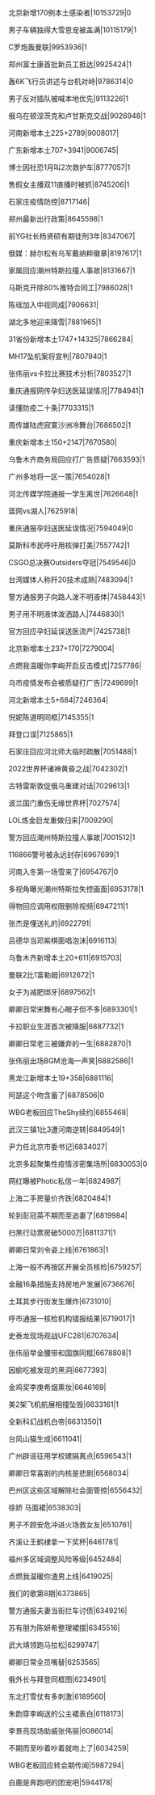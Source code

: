 北京新增170例本土感染者|10153729|0

男子车辆独得大雪恩宠被盖满|10115179|1

C罗炮轰曼联|9953936|1

郑州富士康首批新员工抵达|9925424|1

轰6K飞行员讲述与台机对峙|9786314|0

男子反对插队被喊本地优先|9113226|1

俄乌在顿涅茨克和卢甘斯克交战|9026948|1

河南新增本土225+2789|9008017|

广东新增本土707+3941|9006745|

博士因社恐1月叫2次救护车|8777057|1

售假女主播双11直播时被抓|8745206|1

石家庄疫情防控|8717146|

郑州最新出行政策|8645598|1

前YG社长杨贤硕有期徒刑3年|8347067|

俄媒：赫尔松有乌军戴纳粹徽章|8197617|1

家属回应潮州特斯拉撞人事故|8131667|1

马斯克开除80%推特合同工|7986028|1

陈瑶加入中视同成|7906631|

湖北多地迎来降雪|7881965|1

31省份新增本土1747+14325|7866284|

MH17坠机案将宣判|7807940|1

张伟丽vs卡拉比赛技术分析|7803527|1

重庆通报网传孕妇送医延误情况|7784941|1

读懂防疫二十条|7703315|1

周传雄陆虎寂寞沙洲冷舞台|7686502|1

重庆新增本土150+2147|7670580|

乌鲁木齐商务局回应打广告质疑|7663593|1

广州多地将一区一策|7654028|1

河北传媒学院通报一学生离世|7626648|1

篮网vs湖人|7625918|

重庆通报孕妇送医延误情况|7594049|0

莫斯科市民呼吁用核弹打美|7557742|1

CSGO总决赛Outsiders夺冠|7549546|0

台湾媒体人称歼20技术成熟|7483094|1

警方通报男子向路人泼不明液体|7458443|1

男子用不明液体泼洒路人|7446830|1

官方回应孕妇延误送医流产|7425738|1

北京新增本土237+170|7279004|

点燃我温暖你李峋开启反击模式|7257786|

乌市疫情发布会被质疑打广告|7249699|1

河北新增本土5+684|7246364|

倪妮陈道明同框|7145355|1

拜登口误|7125865|1

石家庄回应河北师大临时疏散|7051488|1

2022世界杯诸神黄昏之战|7042302|1

古特雷斯敦促俄乌重建对话|7029613|1

波兰国门重伤无缘世界杯|7027574|

LOL炼金巨龙重做归来|7009290|

警方回应潮州特斯拉撞人事故|7001512|1

116866警号被永远封存|6967699|1

河南入冬第一场雪来了|6954767|0

多视角曝光潮州特斯拉失控画面|6953178|1

得物回应调用权限删除视频|6947211|1

张杰是懂送礼的|6922791|

吕德华当邓紫棋面唱泡沫|6916113|

乌鲁木齐新增本土20+611|6915703|

曼联2比1富勒姆|6912672|1

女子为减肥绑牙|6897562|1

卿卿日常宋舞有心眼子但不多|6893301|1

卡拉职业生涯首次被降服|6887732|1

卿卿日常老三被嫌弃的一生|6882870|1

张伟丽出场BGM沧海一声笑|6882586|1

黑龙江新增本土19+358|6881116|

阿瑟这个吻含蓄了|6878506|0

WBG老板回应TheShy续约|6855468|

武汉三镇1比3遭河南逆转|6849549|1

尹力任北京市委书记|6834027|

北京多起聚集性疫情涉密集场所|6830053|0

网红曝被Photic私信一年|6824987|

上海二手房量价齐跌|6820484|1

轮到彭冠英不期而至追妻了|6819984|

扫黑行动票房破5000万|6811371|1

卿卿日常刘令姿上线|6761863|1

上海一般不再按区开展全员核检|6759257|

金融16条措施支持房地产发展|6736676|

土耳其步行街发生爆炸|6731010|

呼市通报一核检机构错报结果|6719017|1

史泰龙现场观战UFC281|6707634|

张伟丽举金腰带和国旗同框|6678808|1

因偷吃被发现的黑洞|6677393|

金鸡奖李庚希烟熏妆|6646169|

美2架飞机航展相撞坠毁|6633161|1

全新科幻战机白帝|6631350|1

台风山猫生成|6611041|

广州辟谣征用学校建隔离点|6596543|1

卿卿日常喜剧的内核是悲剧|6568034|

巴州区这些区域解除社会面管控|6556432|

徐娇 马面裙|6538303|

男子不顾安危冲进火场救女友|6510761|

齐溪让王鹤棣拿一下奖杯|6461781|

福州多区域调整风险等级|6452484|

点燃我温暖你渣男上线|6419025|

我们的歌第8期|6373865|

警方通报夫妻当街拦车讨债|6349216|

苏有朋为陈妍希整理裙摆|6345516|

武大靖领跑马拉松|6299747|

卿卿日常全员嘴替|6253565|

俄外长与拜登同框图|6234901|

东北打雪仗有多刺激|6189560|

朱韵穿李峋送的公主裙表白|6118173|

李景亮现场助威张伟丽|6086014|

不期而至吵着吵着就吻上了|6034259|

WBG老板回应转会期传闻|5987294|

白鹿是奔跑吧的团宠吧|5944178|

